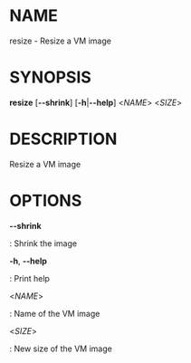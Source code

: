 # NAME

resize - Resize a VM image

# SYNOPSIS

**resize** \[**\--shrink**\] \[**-h**\|**\--help**\] \<*NAME*\>
\<*SIZE*\>

# DESCRIPTION

Resize a VM image

# OPTIONS

**\--shrink**

:   Shrink the image

**-h**, **\--help**

:   Print help

\<*NAME*\>

:   Name of the VM image

\<*SIZE*\>

:   New size of the VM image

